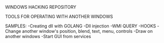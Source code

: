 WINDOWS HACKING REPOSITORY

TOOLS FOR OPERATING WITH ANOTHER WINDOWS

SAMPLES:
    -Creating dll with GOLANG
    -Dll injection
    -WMI QUERY
    -HOOKS
    -Change another window's position, blend, text, menu, controls
    -Draw on another windows
    -Start GUI from services